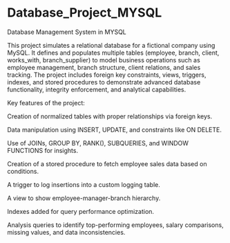 # Database_Project_MYSQL
Database Management System in MYSQL 

This project simulates a relational database for a fictional company using MySQL. 
It defines and populates multiple tables (employee, branch, client, works_with, branch_supplier) to model business operations such as employee management, 
branch structure, client relations, and sales tracking. The project includes foreign key constraints, views, triggers, indexes, 
and stored procedures to demonstrate advanced database functionality, integrity enforcement, and analytical capabilities.

Key features of the project:

  Creation of normalized tables with proper relationships via foreign keys.

  Data manipulation using INSERT, UPDATE, and constraints like ON DELETE.

  Use of JOINs, GROUP BY, RANK(), SUBQUERIES, and WINDOW FUNCTIONS for insights.

  Creation of a stored procedure to fetch employee sales data based on conditions.

  A trigger to log insertions into a custom logging table.

  A view to show employee-manager-branch hierarchy.

  Indexes added for query performance optimization.

  Analysis queries to identify top-performing employees, salary comparisons, missing values, and data inconsistencies.
